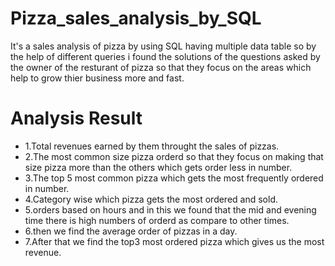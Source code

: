 # Pizza_sales_analysis_by_SQL
It's a sales analysis of pizza by using SQL having multiple data table
so by the help of different queries i found the solutions of the questions asked by the owner of the 
resturant of pizza so that they focus on the areas which help to grow thier business more and fast.
# Analysis Result
- 1.Total revenues earned by them throught the sales of pizzas.
- 2.The most common size pizza orderd so that they focus on making that size pizza more than the others which gets order less in number.
- 3.The top 5 most common pizza which gets the most frequently ordered in number.
- 4.Category wise which pizza gets the most ordered and sold.
- 5.orders based on hours and in this we found that the mid and evening time there is high numbers of orderd as compare to other times.
- 6.then we find the average order of pizzas in a day.
- 7.After that we find the top3 most ordered pizza which gives us the most revenue.
